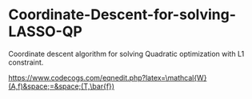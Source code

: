 # Coordinate-Descent-for-solving-LASSO-QP
Coordinate descent algorithm for solving Quadratic optimization with L1 constraint.

https://www.codecogs.com/eqnedit.php?latex=\mathcal{W}(A,f)&space;=&space;(T,\bar{f})
